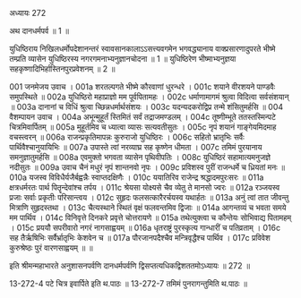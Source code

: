 अध्यायः 272

अथ दानधर्मपर्व ॥ 1 ॥

युधिष्ठिराय निखिलधर्मोपदेशानन्तरं स्वावसानकालाऽऽसत्त्यवगमेन भगवद्ध्यानाय वाक्प्रसारणादुपरते भीष्मे तम्प्रति व्यासेन युधिष्ठिरस्य नगरगमनाभ्यनुज्ञानचोदना ॥ 1 ॥ युधिष्ठिरेण भीष्माभ्यनुज्ञया सहकृष्णादिभिर्हास्तिनपुरप्रवेशनम् ॥ 2 ॥

001	जनमेजय उवाच ।
001a	शरतल्पगते भीष्मे कौरवाणां धुरन्धरे ।
001c	शयाने वीरशयने पाण्डवैः समुपस्थिते ॥
002a	युधिष्ठिरो महाप्राज्ञो मम पूर्वपितामहः ।
002c	धर्माणामागमं श्रुत्वा विदित्वा सर्वसंशयान् ॥
003a	दानानां च विधिं श्रुत्वा च्छिन्नधर्मार्थसंशयः ।
003c	यदन्यदकरोद्विप्र तन्मे शंसितुमर्हसि ॥
004	वैशम्पायन उवाच ।
004a	अभून्मुहूर्तं स्तिमितं सर्वं तद्राजमण्डलम् ।
004c	तूष्णीम्भूते ततस्तस्मिन्पटे चित्रमिवार्पितम् ॥
005a	मुहूर्तमिव च ध्यात्वा व्यासः सत्यवतीसुतः ।
005c	नृपं शयानं गाङ्गेयमिदमाह वचस्त्वरन् ॥
006a	राजन्प्रकृतिमापन्नः कुरुराजो युधिष्ठिरः ।
006c	सहितो भ्रातृभिः सर्वैः पार्थिवैश्चानुयायिभिः ॥
007a	उपास्ते त्वां नरव्याघ्र सह कृष्णेन धीमता ।
007c	तमिमं पुरयानाय समनुज्ञातुमर्हसि ॥
008a	एवमुक्तो भगवता व्यासेन पृथिवीपतिः ।
008c	युधिष्ठिरं सहामात्यमनुजज्ञे नदीसुतः ॥
009a	उवाच चैनं मधुरं नृपं शान्तनवो नृपः ।
009c	प्रविशस्व पुरीं राजन्धर्मे च ध्रियतां मनः ॥
010a	यजस्व विविधैर्यजैर्बह्वन्नैः स्वाप्तदक्षिणैः ।
010c	ययातिरिव राजेन्द्र श्रद्धादमपुरःसरः ॥
011a	क्षत्रधर्मरतः पार्थ पितॄन्देवांश्च तर्पय ।
011c	श्रेयसा योक्ष्यसे चैव व्येतु ते मानसो ज्वरः ॥
012a	रञ्जयस्व प्रजाः सर्वाः प्रकृतीः परिसान्त्वय ।
012c	सुहृदः फलसत्कारैरर्चयस्व यथार्हतः ॥
013a	अनुं त्वां तात जीवन्तु मित्राणि सुहृदस्तथा ।
013c	चैत्यस्थाने स्थितं वृक्षं फलवन्तमिव द्विजाः ॥
014a	आगन्तव्यं च भवता समये मम पार्थिव ।
014c	विनिवृत्ते दिनकरे प्रवृत्ते चोत्तरायणे ॥
015a	तथेत्युक्त्वा च कौन्तेयः सोभिवाद्य पितामहम् ।
015c	प्रययौ सपरीवारो नगरं नागसाह्वयम् ॥
016a	धृतराष्ट्रं पुरस्कृत्य गान्धारीं च पतिव्रताम् ।
016c	सह तैर्ऋषिभिः सर्वैर्भ्रातृभिः केशवेन च ॥
017a	पौरजानपदैश्चैव मन्त्रिवृद्धैश्च पार्थिव ।
017c	प्रविवेश कुरुश्रेष्ठः पुरं वारणसाह्वयम् ॥ ॥

इति श्रीमन्महाभारते अनुशासनपर्वणि दानधर्मपर्वणि द्विसप्तत्यधिकद्विशततमोऽध्यायः ॥ 272 ॥

13-272-4 पटे चित्र इवार्पिते इति थ.पाठः ॥ 13-272-7 तमिमं पुनरागन्तुमिति थ.पाठः ॥
